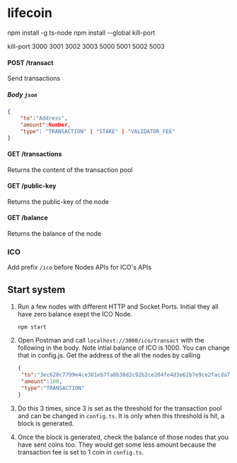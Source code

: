 # lifecoin

npm install -g ts-node
npm install --global kill-port

kill-port 3000 3001 3002 3003 5000 5001 5002 5003


#### POST /transact
Send transactions

##### Body `json`
```json
{
    "to":"Address",
    "amount":Number,
    "type": "TRANSACTION" | "STAKE" | "VALIDATOR_FEE"
}
```

#### GET /transactions
Returns the content of the transaction pool

#### GET /public-key
Returns the public-key of the node

#### GET /balance
Returns the balance of the node

### ICO

Add prefix `/ico` before Nodes APIs for ICO's APIs

## Start system

1. Run a few nodes with different HTTP and Socket Ports. Initial they all have zero balance exept the ICO Node.
    
    ```
    npm start
    ```  

2. Open Postman and call `localhost://3000/ico/transact` with the following in the body. Note intial balance of ICO is 1000. You can change that in config.js. Get the address of the all the nodes by calling
   ```json
   {
	"to":"3ec620c7799e4ce381eb7fa0b38d2c92b2ce204fe4d3e62b7e9ce2facda7b151",
	"amount":100,
	"type":"TRANSACTION"
   }
   ```

3. Do this 3 times, since 3 is set as the threshold for the transaction pool and can be changed in `config.ts`. It is only when this threshold is hit, a block is generated.
4. Once the block is generated, check the balance of those nodes that you have sent coins too. They would get some less amount because the transaction fee is set to 1 coin in `config.ts`.
